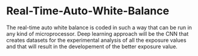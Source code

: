 # Real-Time-Auto-White-Balance
The real-time auto white balance is coded in such a way that can be run in any kind of microprocessor. Deep learning approach will be the CNN that creates datasets for the experimental analysis of all the exposure values and that will result in the developement of the better exposure value.
